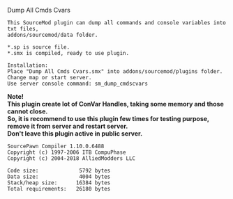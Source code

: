 Dump All Cmds Cvars

```
This SourceMod plugin can dump all commands and console variables into txt files,
addons/sourcemod/data folder.

*.sp is source file.
*.smx is compiled, ready to use plugin.

Installation:
Place "Dump All Cmds Cvars.smx" into addons/sourcemod/plugins folder. Change map or start server.
Use server console command: sm_dump_cmdscvars
```


**Note!\
This plugin create lot of ConVar Handles, taking some memory and those cannot close.\
So, it is recommend to use this plugin few times for testing purpose, remove it from server and restart server.\
Don't leave this plugin active in public server.**





```
SourcePawn Compiler 1.10.0.6488
Copyright (c) 1997-2006 ITB CompuPhase
Copyright (c) 2004-2018 AlliedModders LLC

Code size:             5792 bytes
Data size:             4004 bytes
Stack/heap size:      16384 bytes
Total requirements:   26180 bytes


```
